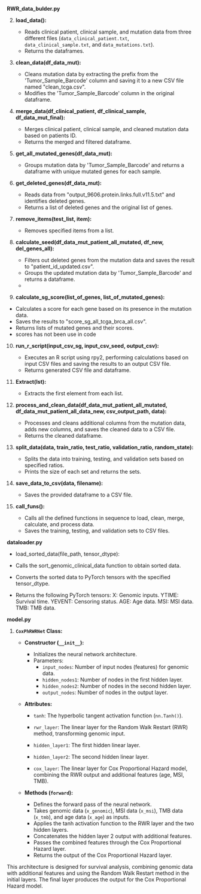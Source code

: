 **RWR_data_bulder.py**


2. **load_data():**
   - Reads clinical patient, clinical sample, and mutation data from three different files (`data_clinical_patient.txt`, `data_clinical_sample.txt`, and `data_mutations.txt`).
   - Returns the dataframes.

3. **clean_data(df_data_mut):**
   - Cleans mutation data by extracting the prefix from the 'Tumor_Sample_Barcode' column and saving it to a new CSV file named "clean_tcga.csv".
   - Modifies the 'Tumor_Sample_Barcode' column in the original dataframe.
 
4. **merge_data(df_clinical_patient, df_clinical_sample, df_data_mut_final):**
   - Merges clinical patient, clinical sample, and cleaned mutation data based on patients ID.
   - Returns the merged and filtered dataframe.

5. **get_all_mutated_genes(df_data_mut):**
   - Groups mutation data by 'Tumor_Sample_Barcode' and returns a dataframe with unique mutated genes for each sample.

6. **get_deleted_genes(df_data_mut):**
   - Reads data from "output_9606.protein.links.full.v11.5.txt" and identifies deleted genes.
   - Returns a list of deleted genes and the original list of genes.

7. **remove_items(test_list, item):**
   - Removes specified items from a list.

8. **calculate_seed(df_data_mut_patient_all_mutated, df_new, del_genes_all):**
   - Filters out deleted genes from the mutation data and saves the result to "patient_id_updated.csv".
   - Groups the updated mutation data by 'Tumor_Sample_Barcode' and returns a dataframe.
   - 
  9. **calculate_sg_score(list_of_genes, list_of_mutated_genes):**
   - Calculates a score for each gene based on its presence in the mutation data.
   - Saves the results to "score_sg_all_tcga_brca_all.csv".
   - Returns lists of mutated genes and their scores.
   - scores has not been use in code 

10. **run_r_script(input_csv_sg, input_csv_seed, output_csv):**
    - Executes an R script using rpy2, performing calculations based on input CSV files and saving the results to an output CSV file.
    - Returns generated CSV file and dataframe.

11. **Extract(lst):**
    - Extracts the first element from each list.

12. **process_and_clean_data(df_data_mut_patient_all_mutated, df_data_mut_patient_all_data_new, csv_output_path, data):**
    - Processes and cleans additional columns from the mutation data, adds new columns, and saves the cleaned data to a CSV file.
    - Returns the cleaned dataframe.

13. **split_data(data, train_ratio, test_ratio, validation_ratio, random_state):**
    - Splits the data into training, testing, and validation sets based on specified ratios.
    - Prints the size of each set and returns the sets.

14. **save_data_to_csv(data, filename):**
    - Saves the provided dataframe to a CSV file.

15. **call_funs():**
    - Calls all the defined functions in sequence to load, clean, merge, calculate, and process data.
    - Saves the training, testing, and validation sets to CSV files.
      
**dataloader.py**
- load_sorted_data(file_path, tensor_dtype):

- Calls the sort_genomic_clinical_data function to obtain sorted data.
- Converts the sorted data to PyTorch tensors with the specified tensor_dtype.
- Returns the following PyTorch tensors:
   X: Genomic inputs.
   YTIME: Survival time.
   YEVENT: Censoring status.
   AGE: Age data.
   MSI: MSI data.
   TMB: TMB data.

**model.py**

1. **`CoxPhRWRNet` Class:**
   - **Constructor (`__init__`):**
      - Initializes the neural network architecture.
      - Parameters:
        - `input_nodes`: Number of input nodes (features) for genomic data.
        - `hidden_nodes1`: Number of nodes in the first hidden layer.
        - `hidden_nodes2`: Number of nodes in the second hidden layer.
        - `output_nodes`: Number of nodes in the output layer.

   - **Attributes:**
      - `tanh`: The hyperbolic tangent activation function (`nn.Tanh()`).

      - `rwr_layer`: The linear layer for the Random Walk Restart (RWR) method, transforming genomic input.
      
      - `hidden_layer1`: The first hidden linear layer.

      - `hidden_layer2`: The second hidden linear layer.

      - `cox_layer`: The linear layer for Cox Proportional Hazard model, combining the RWR output and additional features (age, MSI, TMB).
      
   - **Methods (`forward`):**
      - Defines the forward pass of the neural network.
      - Takes genomic data (`x_genomic`), MSI data (`x_msi`), TMB data (`x_tmb`), and age data (`x_age`) as inputs.
      - Applies the tanh activation function to the RWR layer and the two hidden layers.
      - Concatenates the hidden layer 2 output with additional features.
      - Passes the combined features through the Cox Proportional Hazard layer.
      - Returns the output of the Cox Proportional Hazard layer.

This architecture is designed for survival analysis, combining genomic data with additional features and using the Random Walk Restart method in the initial layers. The final layer produces the output for the Cox Proportional Hazard model.

